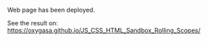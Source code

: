 Web page has been deployed.

See the result on:
https://oxygasa.github.io/JS_CSS_HTML_Sandbox_Rolling_Scopes/